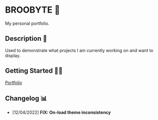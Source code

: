 # BROOBYTE 💼

My personal portfolio.

## Description 📝

Used to demonstrate what projects I am currently working on and want to display.

## Getting Started 🤷‍♂️

[Portfolio](https://www.broobyte.co.uk)

## Changelog 📊

- [12/04/2022] **FIX: On-load theme inconsistency**

